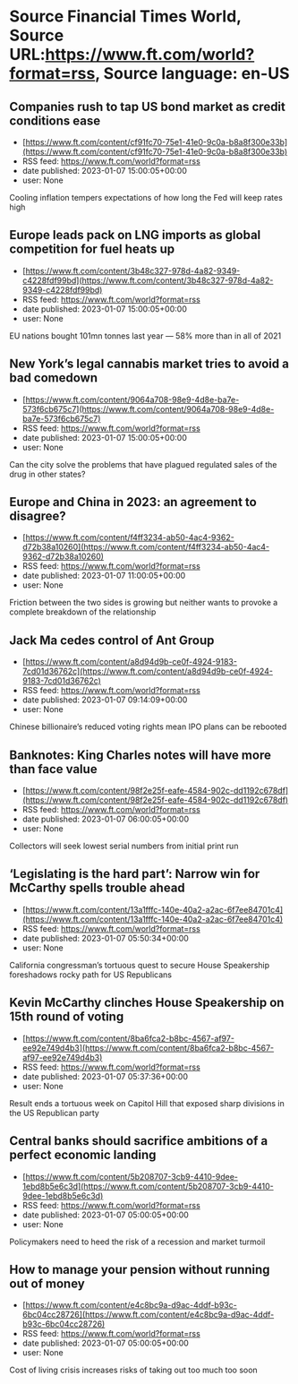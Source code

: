 # Source Financial Times World, Source URL:https://www.ft.com/world?format=rss, Source language: en-US

## Companies rush to tap US bond market as credit conditions ease
 - [https://www.ft.com/content/cf91fc70-75e1-41e0-9c0a-b8a8f300e33b](https://www.ft.com/content/cf91fc70-75e1-41e0-9c0a-b8a8f300e33b)
 - RSS feed: https://www.ft.com/world?format=rss
 - date published: 2023-01-07 15:00:05+00:00
 - user: None

Cooling inflation tempers expectations of how long the Fed will keep rates high

## Europe leads pack on LNG imports as global competition for fuel heats up
 - [https://www.ft.com/content/3b48c327-978d-4a82-9349-c4228fdf99bd](https://www.ft.com/content/3b48c327-978d-4a82-9349-c4228fdf99bd)
 - RSS feed: https://www.ft.com/world?format=rss
 - date published: 2023-01-07 15:00:05+00:00
 - user: None

EU nations bought 101mn tonnes last year — 58% more than in all of 2021

## New York’s legal cannabis market tries to avoid a bad comedown
 - [https://www.ft.com/content/9064a708-98e9-4d8e-ba7e-573f6cb675c7](https://www.ft.com/content/9064a708-98e9-4d8e-ba7e-573f6cb675c7)
 - RSS feed: https://www.ft.com/world?format=rss
 - date published: 2023-01-07 15:00:05+00:00
 - user: None

Can the city solve the problems that have plagued regulated sales of the drug in other states?

## Europe and China in 2023: an agreement to disagree?
 - [https://www.ft.com/content/f4ff3234-ab50-4ac4-9362-d72b38a10260](https://www.ft.com/content/f4ff3234-ab50-4ac4-9362-d72b38a10260)
 - RSS feed: https://www.ft.com/world?format=rss
 - date published: 2023-01-07 11:00:05+00:00
 - user: None

Friction between the two sides is growing but neither wants to provoke a complete breakdown of the relationship

## Jack Ma cedes control of Ant Group
 - [https://www.ft.com/content/a8d94d9b-ce0f-4924-9183-7cd01d36762c](https://www.ft.com/content/a8d94d9b-ce0f-4924-9183-7cd01d36762c)
 - RSS feed: https://www.ft.com/world?format=rss
 - date published: 2023-01-07 09:14:09+00:00
 - user: None

Chinese billionaire’s reduced voting rights mean IPO plans can be rebooted

## Banknotes: King Charles notes will have more than face value
 - [https://www.ft.com/content/98f2e25f-eafe-4584-902c-dd1192c678df](https://www.ft.com/content/98f2e25f-eafe-4584-902c-dd1192c678df)
 - RSS feed: https://www.ft.com/world?format=rss
 - date published: 2023-01-07 06:00:05+00:00
 - user: None

Collectors will seek lowest serial numbers from initial print run

## ‘Legislating is the hard part’: Narrow win for McCarthy spells trouble ahead
 - [https://www.ft.com/content/13a1fffc-140e-40a2-a2ac-6f7ee84701c4](https://www.ft.com/content/13a1fffc-140e-40a2-a2ac-6f7ee84701c4)
 - RSS feed: https://www.ft.com/world?format=rss
 - date published: 2023-01-07 05:50:34+00:00
 - user: None

California congressman’s tortuous quest to secure House Speakership foreshadows rocky path for US Republicans

## Kevin McCarthy clinches House Speakership on 15th round of voting
 - [https://www.ft.com/content/8ba6fca2-b8bc-4567-af97-ee92e749d4b3](https://www.ft.com/content/8ba6fca2-b8bc-4567-af97-ee92e749d4b3)
 - RSS feed: https://www.ft.com/world?format=rss
 - date published: 2023-01-07 05:37:36+00:00
 - user: None

Result ends a tortuous week on Capitol Hill that exposed sharp divisions in the US Republican party

## Central banks should sacrifice ambitions of a perfect economic landing
 - [https://www.ft.com/content/5b208707-3cb9-4410-9dee-1ebd8b5e6c3d](https://www.ft.com/content/5b208707-3cb9-4410-9dee-1ebd8b5e6c3d)
 - RSS feed: https://www.ft.com/world?format=rss
 - date published: 2023-01-07 05:00:05+00:00
 - user: None

Policymakers need to heed the risk of a recession and market turmoil

## How to manage your pension without running out of money
 - [https://www.ft.com/content/e4c8bc9a-d9ac-4ddf-b93c-6bc04cc28726](https://www.ft.com/content/e4c8bc9a-d9ac-4ddf-b93c-6bc04cc28726)
 - RSS feed: https://www.ft.com/world?format=rss
 - date published: 2023-01-07 05:00:05+00:00
 - user: None

Cost of living crisis increases risks of taking out too much too soon
